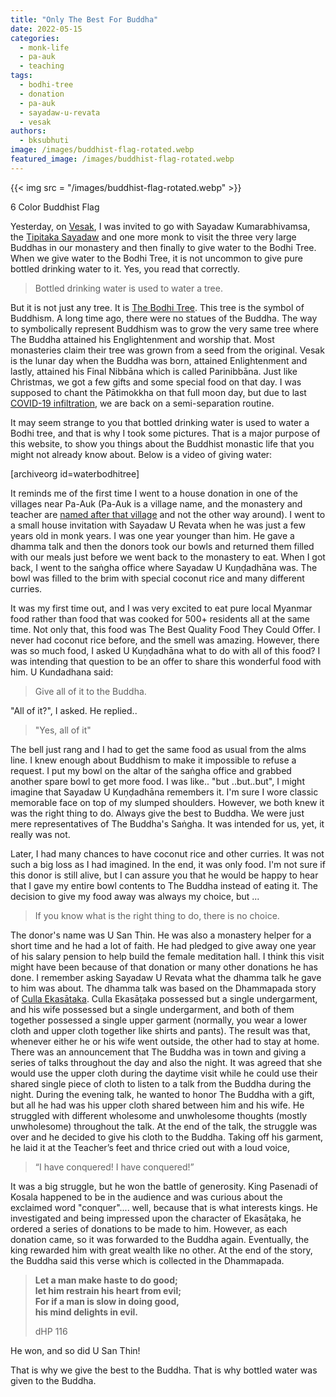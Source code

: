```yaml
---
title: "Only The Best For Buddha"
date: 2022-05-15
categories: 
  - monk-life
  - pa-auk
  - teaching
tags: 
  - bodhi-tree
  - donation
  - pa-auk
  - sayadaw-u-revata
  - vesak
authors: 
  - bksubhuti
image: /images/buddhist-flag-rotated.webp
featured_image: /images/buddhist-flag-rotated.webp
---
```


{{< img src = "/images/buddhist-flag-rotated.webp" >}}

6 Color Buddhist Flag

Yesterday, on [Vesak](https://en.wikipedia.org/wiki/Vesak), I was invited to go with Sayadaw Kumarabhivamsa, the [Tipitaka Sayadaw](https://en.wikipedia.org/wiki/Tipitakadhara_Tipitakakovida_Selection_Examinations) and one more monk to visit the three very large Buddhas in our monastery and then finally to give water to the Bodhi Tree. When we give water to the Bodhi Tree, it is not uncommon to give pure bottled drinking water to it. Yes, you read that correctly.

> Bottled drinking water is used to water a tree.

But it is not just any tree. It is [The Bodhi Tree](https://en.wikipedia.org/wiki/Bodhi_Tree). This tree is the symbol of Buddhism. A long time ago, there were no statues of the Buddha. The way to symbolically represent Buddhism was to grow the very same tree where The Buddha attained his Englightenment and worship that. Most monasteries claim their tree was grown from a seed from the original. Vesak is the lunar day when the Buddha was born, attained Enlightenment and lastly, attained his Final Nibbāna which is called Parinibbāna. Just like Christmas, we got a few gifts and some special food on that day. I was supposed to chant the Pātimokkha on that full moon day, but due to last [COVID-19 infiltration](https://americanmonk.org/pa-auk-lockdown-3-living-with-covid/), we are back on a semi-separation routine.

It may seem strange to you that bottled drinking water is used to water a Bodhi tree, and that is why I took some pictures. That is a major purpose of this website, to show you things about the Buddhist monastic life that you might not already know about. Below is a video of giving water:

\[archiveorg id=waterbodhitree\]

It reminds me of the first time I went to a house donation in one of the villages near Pa-Auk (Pa-Auk is a village name, and the monastery and teacher are [named after that village](https://americanmonk.org/pa-auk-monastery-and-sayadaw-shared-names/) and not the other way around). I went to a small house invitation with Sayadaw U Revata when he was just a few years old in monk years. I was one year younger than him. He gave a dhamma talk and then the donors took our bowls and returned them filled with our meals just before we went back to the monastery to eat. When I got back, I went to the saṅgha office where Sayadaw U Kuṇḍadhāna was. The bowl was filled to the brim with special coconut rice and many different curries.

It was my first time out, and I was very excited to eat pure local Myanmar food rather than food that was cooked for 500+ residents all at the same time. Not only that, this food was The Best Quality Food They Could Offer. I never had coconut rice before, and the smell was amazing. However, there was so much food, I asked U Kuṇḍadhāna what to do with all of this food? I was intending that question to be an offer to share this wonderful food with him. U Kundadhana said:

> Give all of it to the Buddha.  

"All of it?", I asked. He replied..

> "Yes, all of it"

The bell just rang and I had to get the same food as usual from the alms line. I knew enough about Buddhism to make it impossible to refuse a request. I put my bowl on the altar of the saṅgha office and grabbed another spare bowl to get more food. I was like.. "but ..but..but", I might imagine that Sayadaw U Kuṇḍadhāna remembers it. I'm sure I wore classic memorable face on top of my slumped shoulders. However, we both knew it was the right thing to do. Always give the best to Buddha. We were just mere representatives of The Buddha's Saṅgha. It was intended for us, yet, it really was not.

Later, I had many chances to have coconut rice and other curries. It was not such a big loss as I had imagined. In the end, it was only food. I'm not sure if this donor is still alive, but I can assure you that he would be happy to hear that I gave my entire bowl contents to The Buddha instead of eating it. The decision to give my food away was always my choice, but ...

> If you know what is the right thing to do, there is no choice.

The donor's name was U San Thin. He was also a monastery helper for a short time and he had a lot of faith. He had pledged to give away one year of his salary pension to help build the female meditation hall. I think this visit might have been because of that donation or many other donations he has done. I remember asking Sayadaw U Revata what the dhamma talk he gave to him was about. The dhamma talk was based on the Dhammapada story of [Culla Ekasātaka](https://www.ancient-buddhist-texts.net/English-Texts/Buddhist-Legends/09-01.htm). Culla Ekasāṭaka possessed but a single undergarment, and his wife possessed but a single undergarment, and both of them together possessed a single upper garment (normally, you wear a lower cloth and upper cloth together like shirts and pants). The result was that, whenever either he or his wife went outside, the other had to stay at home. There was an announcement that The Buddha was in town and giving a series of talks throughout the day and also the night. It was agreed that she would use the upper cloth during the daytime visit while he could use their shared single piece of cloth to listen to a talk from the Buddha during the night. During the evening talk, he wanted to honor The Buddha with a gift, but all he had was his upper cloth shared between him and his wife. He struggled with different wholesome and unwholesome thoughts (mostly unwholesome) throughout the talk. At the end of the talk, the struggle was over and he decided to give his cloth to the Buddha. Taking off his garment, he laid it at the Teacher’s feet and thrice cried out with a loud voice,

> “I have conquered! I have conquered!”

It was a big struggle, but he won the battle of generosity. King Pasenadi of Kosala happened to be in the audience and was curious about the exclaimed word "conquer".... well, because that is what interests kings. He investigated and being impressed upon the character of Ekasāṭaka, he ordered a series of donations to be made to him. However, as each donation came, so it was forwarded to the Buddha again. Eventually, the king rewarded him with great wealth like no other. At the end of the story, the Buddha said this verse which is collected in the Dhammapada.

> **Let a man make haste to do good;**  
> **let him restrain his heart from evil;  
> For if a man is slow in doing good,**  
> **his mind delights in evil.**
> 
> dHP 116

He won, and so did U San Thin!

That is why we give the best to the Buddha. That is why bottled water was given to the Buddha.
